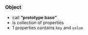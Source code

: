 ### Object
- call **“prototype base”**
- is collection of properties
- 1 properties contains `key` and `value`